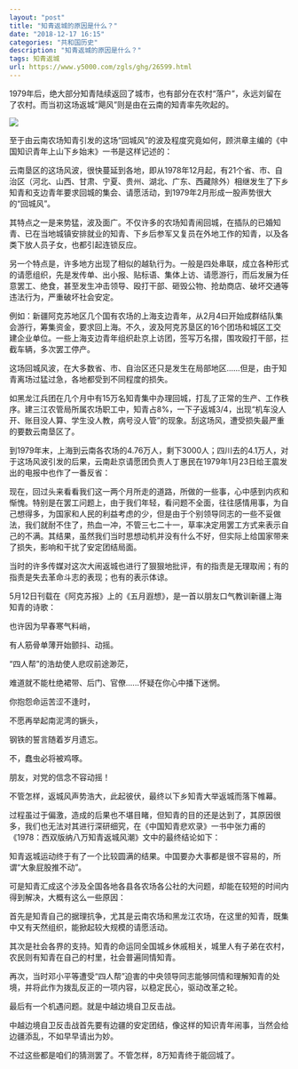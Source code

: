 ```yaml
---
layout: "post"
title: "知青返城的原因是什么？"
date: "2018-12-17 16:15"
categories: "共和国历史"
description: "知青返城的原因是什么？"
tags: 知青返城
url: https://www.y5000.com/zgls/ghg/26599.html
---
```






1979年后，绝大部分知青陆续返回了城市，也有部分在农村“落户”，永远刘留在了农村。而当初这场返城“飓风”则是由在云南的知青率先吹起的。

![](https://img.y5000.com/uploads/allimg/171207/13-1G20G13203124.jpg)

至于由云南农场知青引发的这场“回城风”的波及程度究竟如何，顾洪章主编的《中国知识青年上山下乡始末》一书是这样记述的：

云南垦区的这场风波，很快蔓延到各地，即从1978年12月起，有21个省、市、自治区（河北、山西、甘肃、宁夏、贵州、湖北、广东、西藏除外）相继发生了下乡知青和支边青年要求回城的集会、请愿活动，到1979年2月形成一股声势很大的“回城风”。

其特点之一是来势猛，波及面广。不仅许多的农场知青闹回城，在插队的已婚知青、已在当地城镇安排就业的知青、下乡后参军又复员在外地工作的知青，以及各类下放人员子女，也都引起连锁反应。

另一个特点是，许多地方出现了相似的越轨行为。一般是四处串联，成立各种形式的请愿组织，先是发传单、出小报、贴标语、集体上访、请愿游行，而后发展为任意罢工、绝食，甚至发生冲击领导、殴打干部、砸毁公物、抢劫商店、破坏交通等违法行为，严重破坏社会安定。

例如：新疆阿克苏地区几个国有农场的上海支边青年，从2月4曰开始成群结队集会游行，筹集资金，要求回上海。不久，波及阿克苏垦区的16个团场和城区工交建企业单位。一些上海支边青年组织赴京上访团，签写万名摺，围攻殴打干部，拦截车辆，多次罢工停产。

这场回城风波，在大多数省、市、自治区还只是发生在局部地区……但是，由于知青离场过猛过急，各地都受到不同程度的损失。

如黑龙江兵团在几个月中有15万名知青集中办理回城，打乱了正常的生产、工作秩序。建三江农管局所属农场职工中，知青占8%，一下子返城3/4，出现“机车没人开、账目没人算、学生没人教，病号没人管”的现象。刮这场风，遭受损失最严重的要数云南垦区了。

到1979年末，上海到云南各农场的4.76万人，剩下3000人；四川去的4.1万人，对于这场风波引发的后果，云南赴京请愿团负责人丁惠民在1979年1月23日给王震发出的电报中也作了一番反省：

现在，回过头来看看我们这一两个月所走的道路，所做的一些事，心中感到内疚和惭愧。特别是在罢工问题上，由于我们年轻，看问题不全面，往往感情用事，为自己想得多，为国家和人民的利益考虑的少，但是由于个别领导同志的一些不妥做法，我们就耐不住了，热血一冲，不管三七二十一，草率决定用罢工方式来表示自己的不满。其结果，虽然我们当时思想动机并没有什么不好，但实际上给国家带来了损失，影响和干扰了安定团结局面。

当时的许多传媒对这次大闹返城也进行了狠狠地批评，有的指责是无理取闹；有的指责是失去革命斗志的表现；也有的表示体谅。

5月12日刊载在《阿克苏报》上的《五月遐想》，是一首以朋友口气教训新疆上海知青的诗歌：

也许因为早春寒气料峭，

有人筋骨单薄开始颤抖、动摇。

“四人帮”的浩劫使人悲叹前途渺茫，

难道就不能杜绝裙带、后门、官僚......怀疑在你心中播下迷惘。

你抱怨命运苦涩不逢时，

不愿再举起南泥湾的镢头，

钢铁的誓言随着岁月遗忘。

不，蠢虫必将被鸡啄。

朋友，对党的信念不容动摇！

不管怎样，返城风声势浩大，此起彼伏，最终以下乡知青大举返城而落下帷幕。

过程虽过于偏激，造成的后果也不堪目睹，但知青的目的还是达到了，其原因很多，我们也无法对其进行深研细究，在《中国知青悲欢录》一书中张力甫的《1978：西双版纳八万知青返城风潮》文中的最终结论如下：

知青返城运动终于有了一个比较圆满的结果。中国要办大事都是很不容易的，所谓“大象屁股推不动”。

可是知青汇成这个涉及全国各地各县各农场各公社的大问题，却能在较短的时间内得到解决，大概有这么一些原因：

首先是知青自己的据理抗争，尤其是云南农场和黑龙江农场，在这里的知青，既集中又有天然组织，能掀起较大规模的请愿活动。

其次是社会各界的支持。知青的命运同全国城乡休戚相关，城里人有子弟在农村，农民则有知青在自己的村里，社会普遍同情知青。

再次，当时邓小平等遭受“四人帮”迫害的中央领导同志能够同情和理解知青的处境，并将此作为拨乱反正的一项内容，以稳定民心，驱动改革之轮。

最后有一个机遇问题。就是中越边境自卫反击战。

中越边境自卫反击战首先要有边疆的安定团结，像这样的知识青年闹事，当然会给边疆添乱，不如早早请出为妙。

不过这些都是咱们的猜测罢了。不管怎样，8万知青终于能回城了。
